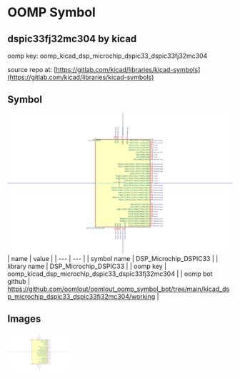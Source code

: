 # OOMP Symbol  
## dspic33fj32mc304  by kicad  
  
oomp key: oomp_kicad_dsp_microchip_dspic33_dspic33fj32mc304  
  
source repo at: [https://gitlab.com/kicad/libraries/kicad-symbols](https://gitlab.com/kicad/libraries/kicad-symbols)  
## Symbol  
  
[![working.png](working_600.png)](working.png)  
| name | value | 
| --- | --- | 
| symbol name | DSP_Microchip_DSPIC33 | 
| library name | DSP_Microchip_DSPIC33 | 
| oomp key | oomp_kicad_dsp_microchip_dspic33_dspic33fj32mc304 | 
| oomp bot github | https://github.com/oomlout/oomlout_oomp_symbol_bot/tree/main/kicad_dsp_microchip_dspic33_dspic33fj32mc304/working | 
## Images  
  
[![working.png](working_140.png)](working.png)  
